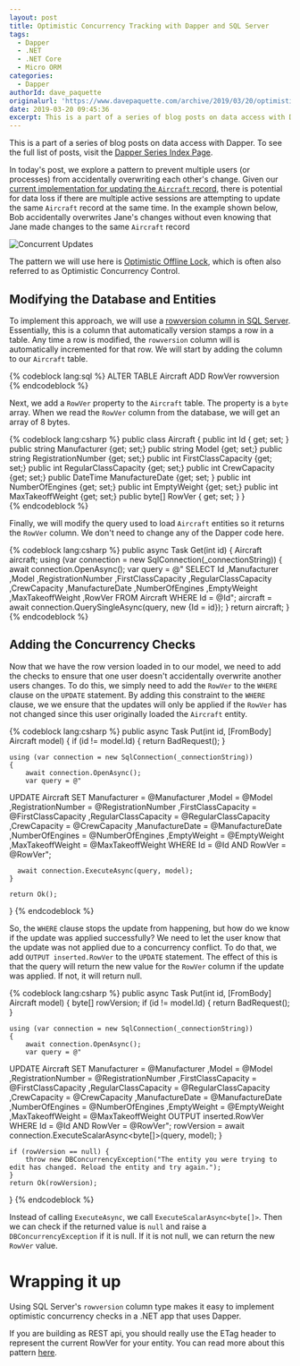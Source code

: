 ```yaml
---
layout: post
title: Optimistic Concurrency Tracking with Dapper and SQL Server
tags:
  - Dapper
  - .NET 
  - .NET Core
  - Micro ORM
categories:
  - Dapper
authorId: dave_paquette
originalurl: 'https://www.davepaquette.com/archive/2019/03/20/optimistic-concurrency-tracking-with-dapper-and-sql-server.aspx'
date: 2019-03-20 09:45:36
excerpt: This is a part of a series of blog posts on data access with Dapper. In today's post, we explore optimistic checks to ensure 2 users can't accidentally overwrite each other's updates to a particular row of data.
---
```

This is a part of a series of blog posts on data access with Dapper. To see the full list of posts, visit the [Dapper Series Index Page](https://www.davepaquette.com/archive/2018/01/21/exploring-dapper-series.aspx).
  
In today's post, we explore a pattern to prevent multiple users (or processes) from accidentally overwriting each other's change. Given our [current implementation for updating the `Aircraft` record](https://www.davepaquette.com/archive/2019/02/04/basic-insert-update-delete-with-dapper.aspx), there is potential for data loss if there are multiple active sessions are attempting to update the same `Aircraft` record at the same time. In the example shown below, Bob accidentally overwrites Jane's changes without even knowing that Jane made changes to the same `Aircraft` record

![Concurrent Updates](https://www.davepaquette.com/images/dapper/concurrency.png)

The pattern we will use here is [Optimistic Offline Lock](https://martinfowler.com/eaaCatalog/optimisticOfflineLock.html), which is often also referred to as Optimistic Concurrency Control.

## Modifying the Database and Entities
To implement this approach, we will use a [rowversion column in SQL Server](https://docs.microsoft.com/sql/t-sql/data-types/rowversion-transact-sql). Essentially, this is a column that automatically version stamps a row in a table. Any time a row is modified, the `rowversion` column will is automatically incremented for that row. We will start by adding the column to our `Aircraft` table.

{% codeblock lang:sql %}
ALTER TABLE Aircraft ADD RowVer rowversion
{% endcodeblock %}

Next, we add a `RowVer` property to the `Aircraft` table. The property is a `byte` array. When we read the `RowVer` column from the database, we will get an array of 8 bytes.  

{% codeblock lang:csharp %}
public class Aircraft 
{
    public int Id { get; set; }
    public string Manufacturer {get; set;}
    public string Model {get; set;}
    public string RegistrationNumber {get; set;}
    public int FirstClassCapacity {get; set;}
    public int RegularClassCapacity {get; set;}
    public int CrewCapacity {get; set;}
    public DateTime ManufactureDate {get; set; }
    public int NumberOfEngines {get; set;}
    public int EmptyWeight {get; set;}
    public int MaxTakeoffWeight {get; set;}
    public byte[] RowVer { get; set; }
}   
{% endcodeblock %}

Finally, we will modify the query used to load `Aircraft` entities so it returns the `RowVer` column. We don't need to change any of the Dapper code here.

{% codeblock lang:csharp %}
public async Task<Aircraft> Get(int id)
{ 
    Aircraft aircraft;
    using (var connection = new SqlConnection(_connectionString))
    {
        await connection.OpenAsync();
        var query = @"
SELECT 
Id
,Manufacturer
,Model
,RegistrationNumber
,FirstClassCapacity
,RegularClassCapacity
,CrewCapacity
,ManufactureDate
,NumberOfEngines
,EmptyWeight
,MaxTakeoffWeight
,RowVer
FROM Aircraft WHERE Id = @Id";
        aircraft = await connection.QuerySingleAsync<Aircraft>(query, new {Id = id});
    }
    return aircraft;
}
{% endcodeblock %}

## Adding the Concurrency Checks
Now that we have the row version loaded in to our model, we need to add the checks to ensure that one user doesn't accidentally overwrite another users changes. To do this, we simply need to add the `RowVer` to the `WHERE` clause on the `UPDATE` statement. By adding this constraint to the `WHERE` clause, we we ensure that the updates will only be applied if the `RowVer` has not changed since this user originally loaded the `Aircraft` entity.

{% codeblock lang:csharp %}
public async Task<IActionResult> Put(int id, [FromBody] Aircraft model)
{
    if (id != model.Id) 
    {
        return BadRequest();
    }

    using (var connection = new SqlConnection(_connectionString))
    {
        await connection.OpenAsync();
        var query = @"
UPDATE Aircraft 
SET  Manufacturer = @Manufacturer
  ,Model = @Model
  ,RegistrationNumber = @RegistrationNumber 
  ,FirstClassCapacity = @FirstClassCapacity
  ,RegularClassCapacity = @RegularClassCapacity
  ,CrewCapacity = @CrewCapacity
  ,ManufactureDate = @ManufactureDate
  ,NumberOfEngines = @NumberOfEngines
  ,EmptyWeight = @EmptyWeight
  ,MaxTakeoffWeight = @MaxTakeoffWeight
WHERE Id = @Id
      AND RowVer = @RowVer";
      
      await connection.ExecuteAsync(query, model);
    }

    return Ok();
}
{% endcodeblock %}

So, the `WHERE` clause stops the update from happening, but how do we know if the update was applied successfully? We need to let the user know that the update was not applied due to a concurrency conflict. To do that, we add `OUTPUT inserted.RowVer` to the `UPDATE` statement. The effect of this is that the query will return the new value for the `RowVer` column if the update was applied. If not, it will return null. 

{% codeblock lang:csharp %}
public async Task<IActionResult> Put(int id, [FromBody] Aircraft model)
{
    byte[] rowVersion;
    if (id != model.Id) 
    {
        return BadRequest();
    }

    using (var connection = new SqlConnection(_connectionString))
    {
        await connection.OpenAsync();
        var query = @"
UPDATE Aircraft 
SET  Manufacturer = @Manufacturer
  ,Model = @Model
  ,RegistrationNumber = @RegistrationNumber 
  ,FirstClassCapacity = @FirstClassCapacity
  ,RegularClassCapacity = @RegularClassCapacity
  ,CrewCapacity = @CrewCapacity
  ,ManufactureDate = @ManufactureDate
  ,NumberOfEngines = @NumberOfEngines
  ,EmptyWeight = @EmptyWeight
  ,MaxTakeoffWeight = @MaxTakeoffWeight
  OUTPUT inserted.RowVer
WHERE Id = @Id
      AND RowVer = @RowVer";
        rowVersion = await connection.ExecuteScalarAsync<byte[]>(query, model);
    }

    if (rowVersion == null) {
        throw new DBConcurrencyException("The entity you were trying to edit has changed. Reload the entity and try again."); 
    }
    return Ok(rowVersion);
}
{% endcodeblock %}

Instead of calling `ExecuteAsync`, we call `ExecuteScalarAsync<byte[]>`. Then we can check if the returned value is `null` and raise a `DBConcurrencyException` if it is null. If it is not null, we can return the new `RowVer` value. 


# Wrapping it up
Using SQL Server's `rowversion` column type makes it easy to implement optimistic concurrency checks in a .NET app that uses Dapper.

If you are building as REST api, you should really use the ETag header to represent the current RowVer for your entity. You can read more about this pattern [here](https://sookocheff.com/post/api/optimistic-locking-in-a-rest-api/).

